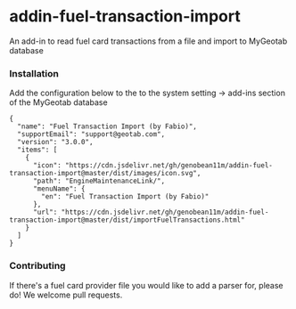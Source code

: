 # addin-fuel-transaction-import
An add-in to read fuel card transactions from a file and import to MyGeotab database

### Installation
Add the configuration below to the to the system setting -> add-ins section of the MyGeotab database
```
{
  "name": "Fuel Transaction Import (by Fabio)",
  "supportEmail": "support@geotab.com",
  "version": "3.0.0",
  "items": [
    {
      "icon": "https://cdn.jsdelivr.net/gh/genobean11m/addin-fuel-transaction-import@master/dist/images/icon.svg",
      "path": "EngineMaintenanceLink/",
      "menuName": {
        "en": "Fuel Transaction Import (by Fabio)"
      },
      "url": "https://cdn.jsdelivr.net/gh/genobean11m/addin-fuel-transaction-import@master/dist/importFuelTransactions.html"
    }
  ]
}

```

### Contributing
If there's a fuel card provider file you would like to add a parser for, please do! We welcome pull requests.
